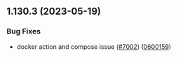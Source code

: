 ## 1.130.3 (2023-05-19)


### Bug Fixes

* docker action and compose issue ([#7002](https://github.com/EddieHubCommunity/LinkFree/issues/7002)) ([0600159](https://github.com/EddieHubCommunity/LinkFree/commit/0600159139fcb7207523cdd1b037fc696aba8653))



